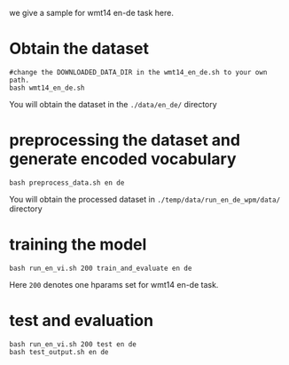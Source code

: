 we give a sample for wmt14 en-de task here.

# Obtain the dataset
```
#change the DOWNLOADED_DATA_DIR in the wmt14_en_de.sh to your own path.
bash wmt14_en_de.sh
```
You will obtain the dataset in the `./data/en_de/` directory

# preprocessing the dataset and generate encoded vocabulary
```
bash preprocess_data.sh en de
```
You will obtain the processed dataset in `./temp/data/run_en_de_wpm/data/` directory

# training the model

```
bash run_en_vi.sh 200 train_and_evaluate en de
```
Here `200` denotes one hparams set for wmt14 en-de task.

# test and evaluation
```
bash run_en_vi.sh 200 test en de
bash test_output.sh en de
```
